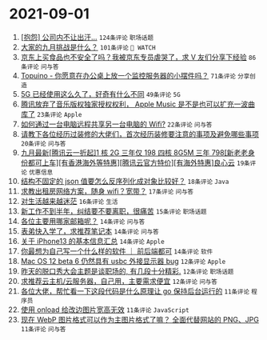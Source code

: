 # 2021-09-01

1. [[抱怨] 公司内不让出汗...](https://www.v2ex.com/t/799179) `124条评论` `职场话题`
1. [大家的九月挑战是什么？](https://www.v2ex.com/t/799180) `101条评论` ` WATCH`
1. [京东上买食品也不安全了吗？我被京东专员虐哭了，求 V 友们分享下经验](https://www.v2ex.com/t/799182) `86条评论` `问与答`
1. [Topuino - 你愿意在办公桌上放一个监控服务器的小摆件吗？](https://www.v2ex.com/t/799177) `71条评论` `分享创造`
1. [5G 已经使用这么久了，好奇有什么不同](https://www.v2ex.com/t/799240) `49条评论` `5G`
1. [腾讯放弃了音乐版权独家授权权利， Apple Music 是不是也可以扩充一波曲库了](https://www.v2ex.com/t/799200) `23条评论` `Apple`
1. [如何通过一台电脑远程共享另一台电脑的 Wifi?](https://www.v2ex.com/t/799242) `22条评论` `问与答`
1. [请教下各位经历过装修的大佬们，首次经历装修要注意的事项及避免哪些事项](https://www.v2ex.com/t/799191) `20条评论` `问与答`
1. [九月最新[腾讯云一折起]1 核 2G 三年仅 198 四核 8G5M 三年 798[新老老身份都可上车][有香港海外等特惠][腾讯云官方特价][有海外特惠]良心云](https://www.v2ex.com/t/799178) `19条评论` `优惠信息`
1. [结构不固定的 json 值要怎么反序列化成对象比较好？](https://www.v2ex.com/t/799259) `18条评论` `Java`
1. [求教出租房网络方案，随身 wifi？宽带？](https://www.v2ex.com/t/799193) `17条评论` `问与答`
1. [对生活越来越迷茫](https://www.v2ex.com/t/799245) `16条评论` `生活`
1. [新工作不到半年，纠结要不要离职，很痛苦](https://www.v2ex.com/t/799174) `15条评论` `职场话题`
1. [各位主要用哪家邮箱呢？](https://www.v2ex.com/t/799255) `14条评论` `问与答`
1. [表弟快入学了，求推荐笔记本](https://www.v2ex.com/t/799229) `14条评论` `问与答`
1. [关于 iPhone13 的基本信息汇总](https://www.v2ex.com/t/799194) `14条评论` `Apple`
1. [你最想为自己写一个什么样的软件 ｜ 前后端都可](https://www.v2ex.com/t/799181) `14条评论` `软件`
1. [Mac OS 12 beta 6 仍然具有 usbc 外接显示器 bug](https://www.v2ex.com/t/799219) `12条评论` `Apple`
1. [昨天的脱口秀大会主题是谈职场的, 有几段十分精彩.](https://www.v2ex.com/t/799210) `12条评论` `职场话题`
1. [求推荐云主机/云服务器，自己用，主要需求便宜](https://www.v2ex.com/t/799196) `12条评论` `问与答`
1. [各位大佬，帮忙看一下这段代码是什么原理让 go 保持后台运行的](https://www.v2ex.com/t/799257) `11条评论` `程序员`
1. [使用 onload 给改边图片宽高无效](https://www.v2ex.com/t/799227) `11条评论` `JavaScript`
1. [现在 WebP 图片格式可以作为主图片格式了嘛？ 全面代替网站的 PNG、JPG](https://www.v2ex.com/t/799214) `11条评论` `问与答`
